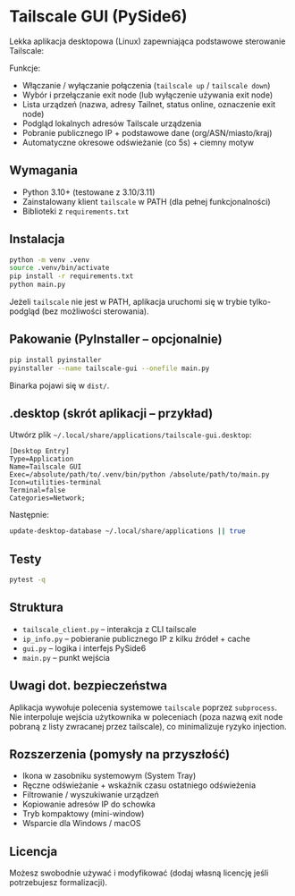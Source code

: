 # Tailscale GUI (PySide6)

Lekka aplikacja desktopowa (Linux) zapewniająca podstawowe sterowanie Tailscale:

Funkcje:
- Włączanie / wyłączanie połączenia (`tailscale up` / `tailscale down`)
- Wybór i przełączanie exit node (lub wyłączenie używania exit node)
- Lista urządzeń (nazwa, adresy Tailnet, status online, oznaczenie exit node)
- Podgląd lokalnych adresów Tailscale urządzenia
- Pobranie publicznego IP + podstawowe dane (org/ASN/miasto/kraj)
- Automatyczne okresowe odświeżanie (co 5s) + ciemny motyw

## Wymagania
- Python 3.10+ (testowane z 3.10/3.11)
- Zainstalowany klient `tailscale` w PATH (dla pełnej funkcjonalności)
- Biblioteki z `requirements.txt`

## Instalacja
```bash
python -m venv .venv
source .venv/bin/activate
pip install -r requirements.txt
python main.py
```

Jeżeli `tailscale` nie jest w PATH, aplikacja uruchomi się w trybie tylko-podgląd (bez możliwości sterowania).

## Pakowanie (PyInstaller – opcjonalnie)
```bash
pip install pyinstaller
pyinstaller --name tailscale-gui --onefile main.py
```
Binarka pojawi się w `dist/`.

## .desktop (skrót aplikacji – przykład)
Utwórz plik `~/.local/share/applications/tailscale-gui.desktop`:
```
[Desktop Entry]
Type=Application
Name=Tailscale GUI
Exec=/absolute/path/to/.venv/bin/python /absolute/path/to/main.py
Icon=utilities-terminal
Terminal=false
Categories=Network;
```
Następnie:
```bash
update-desktop-database ~/.local/share/applications || true
```

## Testy
```bash
pytest -q
```

## Struktura
- `tailscale_client.py` – interakcja z CLI tailscale
- `ip_info.py` – pobieranie publicznego IP z kilku źródeł + cache
- `gui.py` – logika i interfejs PySide6
- `main.py` – punkt wejścia

## Uwagi dot. bezpieczeństwa
Aplikacja wywołuje polecenia systemowe `tailscale` poprzez `subprocess`. Nie interpoluje wejścia użytkownika w poleceniach (poza nazwą exit node pobraną z listy zwracanej przez tailscale), co minimalizuje ryzyko injection.

## Rozszerzenia (pomysły na przyszłość)
- Ikona w zasobniku systemowym (System Tray)
- Ręczne odświeżanie + wskaźnik czasu ostatniego odświeżenia
- Filtrowanie / wyszukiwanie urządzeń
- Kopiowanie adresów IP do schowka
- Tryb kompaktowy (mini-window)
- Wsparcie dla Windows / macOS

## Licencja
Możesz swobodnie używać i modyfikować (dodaj własną licencję jeśli potrzebujesz formalizacji).

